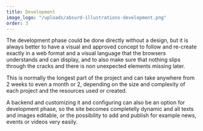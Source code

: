 ```yaml
---
title: Development
image_logo: "/uploads/absurd-illustrations-development.png"
order: 3
---
```


The development phase could be done directly without a design, but it is always better to have a visual and approved concept to follow and re-create exactly in a web format and a visual language that the browsers understands and can display, and to also make sure that nothing slips through the cracks and there is non unexpected elements missing later.

This is normally the longest part of the project and can take anywhere from 2 weeks to even a month or 2, depending on the size and complexity of each project and the resources used or created.

A backend and customizing it and configuring can also be an option for development phase, so the site becomes completelly dynamic and all texts and images editable, or the possibility to add and publish for example news, events or videos very easily.